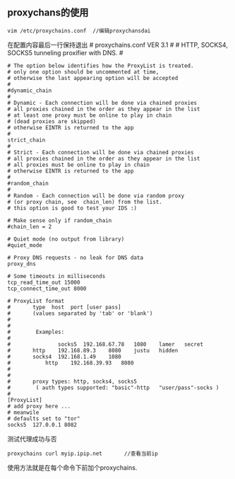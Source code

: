 ## proxychans的使用
	vim /etc/proxychains.conf  //编辑proxychansdai
<!--more-->
  在配置内容最后一行保持退出
    # proxychains.conf  VER 3.1
	#
	#        HTTP, SOCKS4, SOCKS5 tunneling proxifier with DNS.
	#	

	# The option below identifies how the ProxyList is treated.
	# only one option should be uncommented at time,
	# otherwise the last appearing option will be accepted
	#
	#dynamic_chain
	#
	# Dynamic - Each connection will be done via chained proxies
	# all proxies chained in the order as they appear in the list
	# at least one proxy must be online to play in chain
	# (dead proxies are skipped)
	# otherwise EINTR is returned to the app
	#
	strict_chain
	#
	# Strict - Each connection will be done via chained proxies
	# all proxies chained in the order as they appear in the list
	# all proxies must be online to play in chain
	# otherwise EINTR is returned to the app
	#
	#random_chain
	#
	# Random - Each connection will be done via random proxy
	# (or proxy chain, see  chain_len) from the list.
	# this option is good to test your IDS :)

	# Make sense only if random_chain
	#chain_len = 2
	
	# Quiet mode (no output from library)
	#quiet_mode

	# Proxy DNS requests - no leak for DNS data
	proxy_dns 

	# Some timeouts in milliseconds
	tcp_read_time_out 15000
	tcp_connect_time_out 8000

	# ProxyList format
	#       type  host  port [user pass]
	#       (values separated by 'tab' or 'blank')
	#
	#
	#        Examples:
	#
	#            	socks5	192.168.67.78	1080	lamer	secret
	#		http	192.168.89.3	8080	justu	hidden
	#	 	socks4	192.168.1.49	1080
	#	        http	192.168.39.93	8080	
	#		
	#
	#       proxy types: http, socks4, socks5
	#        ( auth types supported: "basic"-http  	"user/pass"-socks )
	#	
	[ProxyList]
	# add proxy here ...
	# meanwile
	# defaults set to "tor"
	socks5 	127.0.0.1 8082
 测试代理成功与否
 	
    proxychains curl myip.ipip.net  	 //查看当前ip
  使用方法就是在每个命令下前加个proxychains.
